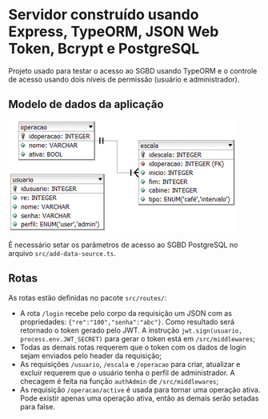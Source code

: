 # Servidor construído usando Express, TypeORM, JSON Web Token, Bcrypt e PostgreSQL
Projeto usado para testar o acesso ao SGBD usando TypeORM e o controle de acesso usando dois níveis de permissão (usuário e administrador).

## Modelo de dados da aplicação

![Texto alternativo para a imagem](https://github.com/arleysouza/typeorm-jwt-bcrypt/blob/master/imagens/modelo.png)

É necessário setar os parâmetros de acesso ao SGBD PostgreSQL no arquivo `src/add-data-source.ts`.

## Rotas
As rotas estão definidas no pacote `src/routes/`:
- A rota `/login` recebe pelo corpo da requisição um JSON com as propriedades: `{"re":"100","senha":"abc"}`. Como resultado será retornado o token gerado pelo JWT. A instrução `jwt.sign(usuario, process.env.JWT_SECRET)` para gerar o token está em `/src/middlewares`;
- Todas as demais rotas requerem que o token com os dados de login sejam enviados pelo header da requisição;
- As requisições `/usuario`, `/escala` e `/operacao` para criar, atualizar e excluir requerem que o usuário tenha o perfil de administrador. A checagem é feita na função `authAdmin` de `/src/middlewares`; 
- As requisição `/operacao/active` é usada para tornar uma operação ativa. Pode existir apenas uma operação ativa, então as demais serão setadas para false. 

